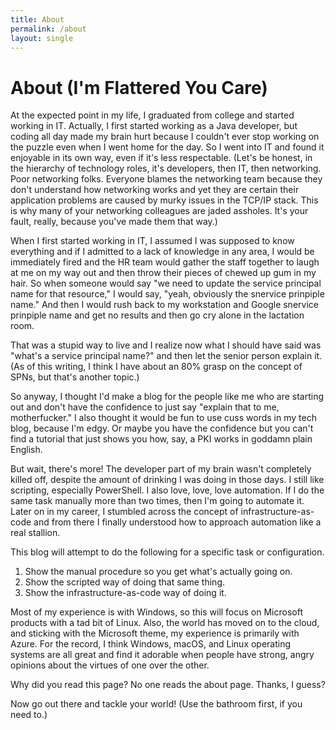 ```yaml
---
title: About
permalink: /about
layout: single
---
```

# About (I'm Flattered You Care)

At the expected point in my life, I graduated from college and started working in IT. Actually, I first started working as a Java developer, but coding all day made my brain hurt because I couldn't ever stop working on the puzzle even when I went home for the day. So I went into IT and found it enjoyable in its own way, even if it's less respectable. (Let's be honest, in the hierarchy of technology roles, it's developers, then IT, then networking. Poor networking folks. Everyone blames the networking team because they don't understand how networking works and yet they are certain their application problems are caused by murky issues in the TCP/IP stack. This is why many of your networking colleagues are jaded assholes. It's your fault, really, because you've made them that way.)

When I first started working in IT, I assumed I was supposed to know everything and if I admitted to a lack of knowledge in any area, I would be immediately fired and the HR team would gather the staff together to laugh at me on my way out and then throw their pieces of chewed up gum in my hair. So when someone would say "we need to update the service principal name for that resource," I would say, "yeah, obviously the snervice prinpiple name." And then I would rush back to my workstation and Google snervice prinpiple name and get no results and then go cry alone in the lactation room.

That was a stupid way to live and I realize now what I should have said was "what's a service principal name?" and then let the senior person explain it. (As of this writing, I think I have about an 80% grasp on the concept of SPNs, but that's another topic.)

So anyway, I thought I'd make a blog for the people like me who are starting out and don't have the confidence to just say "explain that to me, motherfucker." I also thought it would be fun to use cuss words in my tech blog, because I'm edgy. Or maybe you have the confidence but you can't find a tutorial that just shows you how, say, a PKI works in goddamn plain English.

But wait, there's more! The developer part of my brain wasn't completely killed off, despite the amount of drinking I was doing in those days. I still like scripting, especially PowerShell. I also love, love, love automation. If I do the same task manually more than two times, then I'm going to automate it. Later on in my career, I stumbled across the concept of infrastructure-as-code and from there I finally understood how to approach automation like a real stallion.

This blog will attempt to do the following for a specific task or configuration.

1. Show the manual procedure so you get what's actually going on.
2. Show the scripted way of doing that same thing.
3. Show the infrastructure-as-code way of doing it.

Most of my experience is with Windows, so this will focus on Microsoft products with a tad bit of Linux. Also, the world has moved on to the cloud, and sticking with the Microsoft theme, my experience is primarily with Azure. For the record, I think Windows, macOS, and Linux operating systems are all great and find it adorable when people have strong, angry opinions about the virtues of one over the other.

Why did you read this page? No one reads the about page. Thanks, I guess?

Now go out there and tackle your world! (Use the bathroom first, if you need to.)